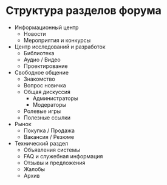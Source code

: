 # Структура разделов форума

- Информационный центр
  - Новости
  - Мероприятия и конкурсы
- Центр исследований и разработок
  - Библиотека
  - Аудио / Видео
  - Проектирование
- Свободное общение
  - Знакомство
  - Вопрос новичка
  - Общая дискуссия
    - Администраторы
    - Модераторы
  - Ролевые игры
  - Полезные ссылки
- Рынок
  - Покупка / Продажа
  - Вакансия / Резюме
- Технический раздел
  - Объявления системы
  - FAQ и служебная информация
  - Отзывы и предложения
  - Жалобы
  - Архив
